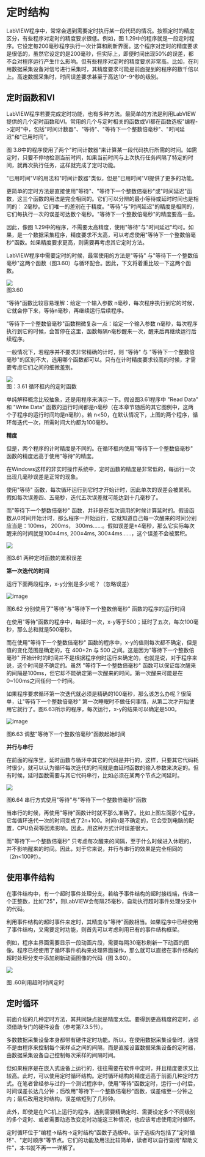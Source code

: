 # 定时结构

LabVIEW程序中，常常会遇到需要定时执行某一段代码的情况。按照定时的精度区分，有些程序对定时的精度要求很低。例如，图
1.29中的程序就是一段定时程序。它设定每200毫秒程序执行一次计算和刷新界面。这个程序对定时的精度要求是很低的，虽然它设定的是200毫秒，但实际上，即便时间出现50%的误差，都不会对程序运行产生什么影响。但有些程序对定时的精度要求非常高。比如，在利用数据采集设备对信号进行采集时，其精度要求可能是前面提到的程序的数千倍以上。高速数据采集时，时间误差要求甚至于高达10^-9^秒的级别。

## 定时函数和VI

LabVIEW程序若要完成定时功能，也有多种方法。最简单的方法是利用LabVIEW提供的几个定时函数和VI。常用的几个与定时相关的函数或VI都在函数选板"编程-\>定时"中，包括"时间计数器"、"等待"、"等待下一个整数倍毫秒"、"时间延迟"和"已用时间"。

图
3.8中的程序使用了两个"时间计数器"来计算某一段代码执行所需的时间。如需定时，只要不停地检测当前时间，如果当前时间与上次执行任务间隔了特定的时间，就再次执行任务，这样就完成了定时功能。

"已用时间"VI的用法和"时间计数器"类似，但是"已用时间"VI提供了更多的功能。

更简单的定时方法是直接使用"等待"、"等待下一个整数倍毫秒"或"时间延迟"函数，这三个函数的用法是完全相同的。它们可以分辨的最小等待或延时时间也是相同的：
2毫秒。它们唯一的差别在于精度。"等待"与"时间延迟"的精度是相同的，它们每执行一次的误差可达数个毫秒。"等待下一个整数倍毫秒"的精度要高一些。

因此，像图
1.29中的程序，不需要太高精度，使用"等待"与"时间延迟"均可。如果，是一个数据采集程序，精度要求不太高，可以考虑使用"等待下一个整数倍毫秒"函数。如果精度要求更高，则需要再考虑其它定时方法。

LabVIEW程序中需要定时的时候，最常使用的方法是"等待"
与"等待下一个整数倍毫秒"这两个函数（图3.60）与循环配合。因此，下文将着重比较一下这两个函数。

![](images/image234.png)\
图3.60

"等待"函数比较容易理解：给定一个输入参数
n毫秒，每次程序执行到它的时候，它就会停下来，等待n毫秒，再继续运行后续程序。

"等待下一个整数倍毫秒"函数稍微复杂一点：给定一个输入参数
n毫秒，每次程序执行到它的时候，会暂停在这里，函数每隔n毫秒醒来一次，醒来后再继续运行后续程序。

一般情况下，若程序并不要求非常精确的计时，则 "等待" 与
"等待下一个整数倍毫秒"的区别不大，选用哪个函数都可以。只有在计时精度要求较高的时候，才需要考虑它们之间的细微差别。

![](images/image235.png)\
图：3.61 循环框内的定时函数

单纯解释概念比较抽象，还是用程序来演示一下。假设图3.61程序中 "Read Data"
和 "Write Data"
函数的运行时间都是n毫秒（在本章节随后的其它图例中，这两个子程序的运行时间均是n毫秒）。若
n\<50，在默认情况下，上图的两个程序，循环每迭代一次，所需时间大约都为100毫秒。

**精度**

但是，两个程序的计时精度是不同的。在循环框内使用"等待下一个整数倍毫秒"
函数的精度远高于使用"等待"的精度。

在Windows这样的非实时操作系统中，定时函数的精度是非常低的，每运行一次出现几毫秒误差是正常的现象。

使用"等待"
函数，每次循环运行到它时才开始计时，因此单次的误差会被累积。假如每次误差四、五毫秒，迭代五次误差就可能达到十几毫秒了。

而"等待下一个整数倍毫秒"
函数，并非是在每次调用的时候计算延时的。假设函数从0时间开始计时，那么程序一开始运行，它就知道自己每一次醒来的时间分别应当是：100ms，
200ms，
300ms......。假如误差是±4毫秒，那么它实际每次醒来的时间就是100±4ms,
200±4ms, 300±4ms......，这个误差不会被累积。

![](images/image236.png)

图3.61 两种定时函数的累积误差

**第一次迭代的时间**

运行下面两段程序，x-y分别是多少呢？（忽略误差）

![image](images/image237.png)

图6.62 分别使用了"等待"与"等待下一个整数倍毫秒" 函数的程序的运行时间

在使用"等待"函数的程序中，每延时一次，x-y等于500；延时了五次，每次100毫秒，那么总和就是500毫秒。

而在使用"等待下一个整数倍毫秒"
函数的程序中，x-y的值则每次都不确定，但是值的变化范围是确定的，在 400+2n
与 500 之间。这是因为"等待下一个整数倍毫秒"
开始计时的时间并不是根据程序何时运行来确定的，也就是说，对于程序来说，这个时间是不确定的。虽然
"等待下一个整数倍毫秒"
函数可以保证每次醒来的间隔是100ms，但它却不能确定第一次醒来的时间。第一次醒来可能是在0\~100ms之间任何一个时间。

如果程序要求循环第一次迭代就必须是精确的100毫秒，那么该怎么办呢？很简单，让"等待下一个整数倍毫秒"
第一次睡眠时不做任何事情，从第二次才开始使用它就行了。图6.63所示的程序，每次运行，x-y的结果可以确定是500。

![image](images/image238.png)

图6.63 调整"等待下一个整数倍毫秒"函数起始时间

**并行与串行**

在前面的程序里，延时函数与循环中其它的代码是并行的，这样，只要其它代码耗时很少，就可以认为循环每次迭代的时间就是由延时函数的输入参数来决定的。但有时候，延时函数需要与其它代码串行，比如必须在某两个节点之间延时。

![](images/image239.png)

图6.64 串行方式使用"等待"与"等待下一个整数倍毫秒"函数

当串行的时候，再使用"等待"函数计时就不那么准确了。比如上图左面那个程序，它每循环迭代一次的时间变成了2n+100。时间n是不确定的，它会受到电脑的配置，CPU负荷等因素影响。因此，用这种方式计时误差很大。

而"等待下一个整数倍毫秒"
只考虑每次醒来的间隔，至于什么时候进入休眠的，并不影响醒来的时间。因此，对于它来说，并行与串行的效果是完全相同的（2n\<100时）。

## 使用事件结构

在事件结构中，有一个超时事件处理分支。若给予事件结构的超时接线端，传递一个正整数，比如"25"，则LabVIEW会每隔25毫秒，自动执行超时事件处理分支中的代码。

利用事件结构的超时事件来定时，其精度与"等待"函数相当。如果程序中已经使用了事件结构，又需要定时功能，则首先可以考虑利用已有的事件结构框架。

例如，程序主界面需要显示一段动画片段，需要每隔30毫秒刷新一下动画的图像。程序已经使用了循环事件机构来处理界面操作，那么就可以直接在事件结构的超时处理分支中添加刷新动画图像的代码（图
3.60）。

![](images/image240.png)

图 .60利用超时时间定时

## 定时循环

前面介绍的几种定时方法，其共同缺点就是精度太低。要得到更高精度的定时，必须借助专门的硬件设备（参考第7.3.5节）。

多数数据采集设备本身都带有硬件定时功能。所以，在使用数据采集设备时，通常不是由程序来控制每个采样点之间的间隔，而是直接设置数据采集设备的定时器，由数据采集设备自己控制每次采样的间隔时间。

但如果程序是在嵌入式设备上运行的，往往需要在软件中定时，并且精度要求又比较高。此时，可以使用定时循环结构。定时循环结构的精度远高于前面几种定时方式。在笔者曾经参与过的一个测试程序中，使用"等待"函数定时，运行一小时后，时间误差长达几分钟；后改用"等待下一个整数倍毫秒"函数，误差缩至一分钟之内；最后改用定时结构，误差缩短到了几秒钟。

此外，即使是在PC机上运行的程序，遇到需要精确定时、需要设定多个不同级别的多个定时、或者需要动态改变定时功能这三种情况，也应该考虑使用定时循环。

定时循环位于"编程-\>结构-\>定时结构"函数子选板中。该子选板内包括了"定时循环"、"定时顺序"等节点。它们的功能及用法比较简单，读者可以自行查阅"帮助文件"，本书就不再一一详解了。
